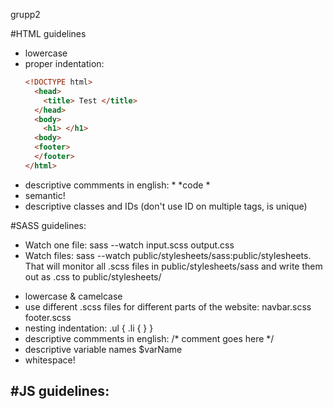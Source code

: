 grupp2

#HTML guidelines
* lowercase 
* proper indentation:
  ```html
  <!DOCTYPE html>
    <head>
      <title> Test </title>
    </head>
    <body>
      <h1> </h1> 
    <body>
    <footer>
    </footer>
  </html>
  ```
* descriptive commments in english:
  *<!-- example --> 
    *code
  *<!-- /example -->
 * semantic!
 * descriptive classes and IDs (don't use ID on multiple tags, is unique)
  
  #SASS guidelines: 
  * Watch one file:
    sass --watch input.scss output.css 
  * Watch files: 
    sass --watch public/stylesheets/sass:public/stylesheets. 
    That will monitor all .scss files in public/stylesheets/sass and write them out as .css to public/stylesheets/
  - lowercase & camelcase
  - use different .scss files for different parts of the website:
    navbar.scss
    footer.scss
  - nesting indentation: 
    .ul {
          .li {
              }
        }
  - descriptive commments in english:
    /* comment goes here */
  - descriptive variable names
    $varName
  - whitespace!
  
  #JS guidelines: 
  - 


